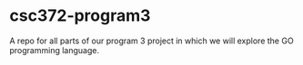 # csc372-program3
A repo for all parts of our program 3 project in which we will explore the GO programming language.
